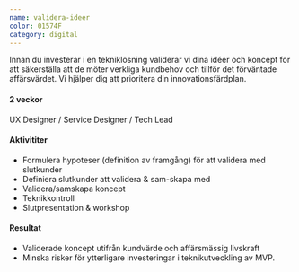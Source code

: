 ```yaml
---
name: validera-ideer
color: 01574F
category: digital
---
```


<div class="lead">
Innan du investerar i en tekniklösning validerar vi dina idéer och koncept för att säkerställa att de möter verkliga kundbehov och tillför det förväntade affärsvärdet. 
Vi hjälper dig att prioritera din innovationsfärdplan.
</div>

<h4 class="time-h4">2 veckor</h4>
UX Designer / Service Designer / Tech Lead

<h4>Aktivititer</h4>

- Formulera hypoteser (definition av framgång) för att validera med slutkunder
- Definiera slutkunder att validera & sam-skapa med
- Validera/samskapa koncept
- Teknikkontroll
- Slutpresentation & workshop

<h4>Resultat</h4>

- Validerade koncept utifrån kundvärde och affärsmässig livskraft
- Minska risker för ytterligare investeringar i teknikutveckling av MVP.
